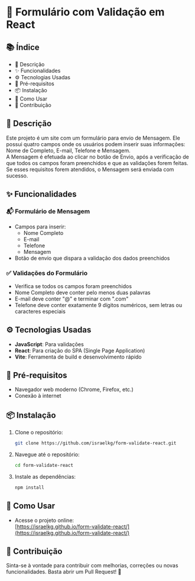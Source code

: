 # 📝 Formulário com Validação em React

## 📚 Índice
- 📄 Descrição
- ✨ Funcionalidades
- ⚙️ Tecnologias Usadas
- 📌 Pré-requisitos
- 📦 Instalação
- 🚀 Como Usar
- 🤝 Contribuição

## 📄 Descrição
Este projeto é um site com um formulário para envio de Mensagem. Ele possui quatro campos onde os usuários podem inserir suas informações: Nome de Completo, E-mail, Telefone e Mensagem.  
A Mensagem é efetuada ao clicar no botão de Envio, após a verificação de que todos os campos foram preenchidos e que as validações forem feitas.  
Se esses requisitos forem atendidos, o Mensagem será enviada com sucesso.

## ✨ Funcionalidades

### 📬 Formulário de Mensagem
- Campos para inserir:
  - Nome Completo
  - E-mail
  - Telefone
  - Mensagem
- Botão de envio que dispara a validação dos dados preenchidos

### ✅ Validações do Formulário
- Verifica se todos os campos foram preenchidos
- Nome Completo deve conter pelo menos duas palavras
- E-mail deve conter "@" e terminar com ".com"
- Telefone deve conter exatamente 9 dígitos numéricos, sem letras ou caracteres especiais

## ⚙️ Tecnologias Usadas
- **JavaScript**: Para validações
- **React**: Para criação do SPA (Single Page Application)
- **Vite**: Ferramenta de build e desenvolvimento rápido

## 📌 Pré-requisitos
- Navegador web moderno (Chrome, Firefox, etc.)
- Conexão à internet

## 📦 Instalação
1. Clone o repositório:
    ```bash
    git clone https://github.com/israelkg/form-validate-react.git
    ```
2. Navegue até o repositório:
    ```bash
    cd form-validate-react
    ```
3. Instale as dependências:
    ```bash
    npm install
    ```

## 🚀 Como Usar
- Acesse o projeto online:  
  [https://israelkg.github.io/form-validate-react/](https://israelkg.github.io/form-validate-react/)

## 🤝 Contribuição
Sinta-se à vontade para contribuir com melhorias, correções ou novas funcionalidades. Basta abrir um Pull Request! 🚀

